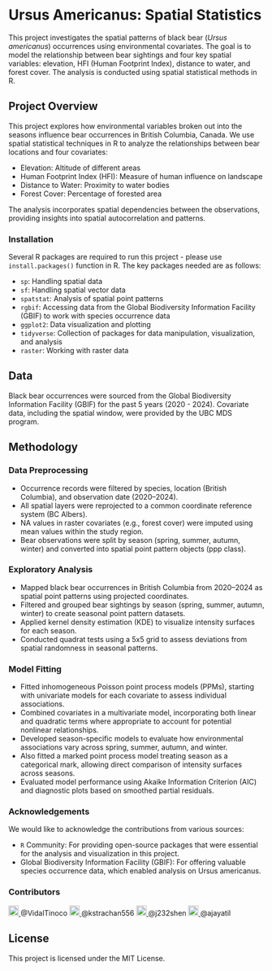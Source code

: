 # Ursus Americanus: Spatial Statistics
This project investigates the spatial patterns of black bear (*Ursus americanus*) occurrences using environmental covariates. The goal is to model the relationship between bear sightings and four key spatial variables: elevation, HFI (Human Footprint Index), distance to water, and forest cover. The analysis is conducted using spatial statistical methods in R.

## Project Overview
This project explores how environmental variables broken out into the seasons influence bear occurrences in British Columbia, Canada. We use spatial statistical techniques in R to analyze the relationships between bear locations and four covariates:

- Elevation: Altitude of different areas
- Human Footprint Index (HFI): Measure of human influence on landscape
- Distance to Water: Proximity to water bodies
- Forest Cover: Percentage of forested area

The analysis incorporates spatial dependencies between the observations, providing insights into spatial autocorrelation and patterns.

### Installation
Several R packages are required to run this project - please use `install.packages()` function in R. The key packages needed are as follows:

- `sp`: Handling spatial data 
- `sf`: Handling spatial vector data
- `spatstat`: Analysis of spatial point patterns
- `rgbif`: Accessing data from the Global Biodiversity Information Facility (GBIF) to work with species occurrence data
- `ggplot2`: Data visualization and plotting
- `tidyverse`: Collection of packages for data manipulation, visualization, and analysis
- `raster`: Working with raster data 

## Data

Black bear occurrences were sourced from the Global Biodiversity Information Facility (GBIF) for the past 5 years (2020 - 2024). Covariate data, including the spatial window, were provided by the UBC MDS program.

## Methodology

### Data Preprocessing

- Occurrence records were filtered by species, location (British Columbia), and observation date (2020–2024).
- All spatial layers were reprojected to a common coordinate reference system (BC Albers).
- NA values in raster covariates (e.g., forest cover) were imputed using mean values within the study region.
- Bear observations were split by season (spring, summer, autumn, winter) and converted into spatial point pattern objects (ppp class).

### Exploratory Analysis

- Mapped black bear occurrences in British Columbia from 2020–2024 as spatial point patterns using projected coordinates.
- Filtered and grouped bear sightings by season (spring, summer, autumn, winter) to create seasonal point pattern datasets.
- Applied kernel density estimation (KDE) to visualize intensity surfaces for each season.
- Conducted quadrat tests using a 5x5 grid to assess deviations from spatial randomness in seasonal patterns.

### Model Fitting

- Fitted inhomogeneous Poisson point process models (PPMs), starting with univariate models for each covariate to assess individual associations.
- Combined covariates in a multivariate model, incorporating both linear and quadratic terms where appropriate to account for potential nonlinear relationships.
- Developed season-specific models to evaluate how environmental associations vary across spring, summer, autumn, and winter.
- Also fitted a marked point process model treating season as a categorical mark, allowing direct comparison of intensity surfaces across seasons.
- Evaluated model performance using Akaike Information Criterion (AIC) and diagnostic plots based on smoothed partial residuals.

### Acknowledgements
We would like to acknowledge the contributions from various sources:

- `R` Community: For providing open-source packages that were essential for the analysis and visualization in this project.
- Global Biodiversity Information Facility (GBIF): For offering valuable species occurrence data, which enabled analysis on Ursus americanus.

### Contributors  

<a href="https://github.com/VidalTinoco" target="_blank">
  <img src="https://github.com/VidalTinoco.png?size=40" width="20" height="20" alt="@VidalTinoco" />
</a> @VidalTinoco  

<a href="https://github.com/kstrachan556" target="_blank">
  <img src="https://github.com/kstrachan556.png?size=40" width="20" height="20" alt="@kstrachan556" />
</a> @kstrachan556  

<a href="https://github.com/j232shen" target="_blank">
  <img src="https://github.com/j232shen.png?size=40" width="20" height="20" alt="@j232shen" />
</a> @j232shen  

<a href="https://github.com/ajayatil" target="_blank">
  <img src="https://github.com/ajayatil.png?size=40" width="20" height="20" alt="@ajayatil" />
</a> @ajayatil 

## License
This project is licensed under the MIT License.
